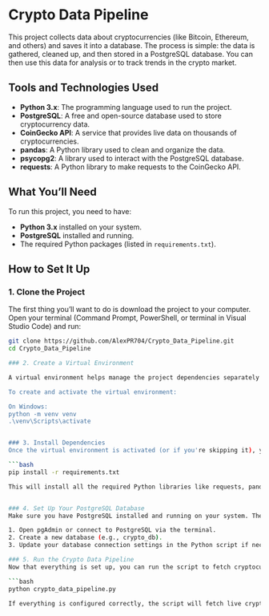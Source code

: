 # Crypto Data Pipeline

This project collects data about cryptocurrencies (like Bitcoin, Ethereum, and others) and saves it into a database. The process is simple: the data is gathered, cleaned up, and then stored in a PostgreSQL database. You can then use this data for analysis or to track trends in the crypto market.

## Tools and Technologies Used

- **Python 3.x**: The programming language used to run the project.
- **PostgreSQL**: A free and open-source database used to store cryptocurrency data.
- **CoinGecko API**: A service that provides live data on thousands of cryptocurrencies.
- **pandas**: A Python library used to clean and organize the data.
- **psycopg2**: A library used to interact with the PostgreSQL database.
- **requests**: A Python library to make requests to the CoinGecko API.

## What You’ll Need

To run this project, you need to have:

- **Python 3.x** installed on your system.
- **PostgreSQL** installed and running.
- The required Python packages (listed in `requirements.txt`).

## How to Set It Up

### 1. Clone the Project

The first thing you’ll want to do is download the project to your computer. Open your terminal (Command Prompt, PowerShell, or terminal in Visual Studio Code) and run:

```bash
git clone https://github.com/AlexPR704/Crypto_Data_Pipeline.git
cd Crypto_Data_Pipeline

### 2. Create a Virtual Environment

A virtual environment helps manage the project dependencies separately from other Python projects. It's a good practice, but if you’re comfortable with managing dependencies globally, you can skip this step.

To create and activate the virtual environment:

On Windows:
python -m venv venv
.\venv\Scripts\activate


### 3. Install Dependencies
Once the virtual environment is activated (or if you're skipping it), you’ll need to install the libraries and packages that the project depends on. Run this command to install everything:

```bash
pip install -r requirements.txt

This will install all the required Python libraries like requests, pandas, psycopg2, etc., that are needed for the project to work.


### 4. Set Up Your PostgreSQL Database
Make sure you have PostgreSQL installed and running on your system. Then, follow these steps:

1. Open pgAdmin or connect to PostgreSQL via the terminal.
2. Create a new database (e.g., crypto_db).
3. Update your database connection settings in the Python script if necessary.

### 5. Run the Crypto Data Pipeline
Now that everything is set up, you can run the script to fetch cryptocurrency data and store it in your PostgreSQL database. Use:

```bash
python crypto_data_pipeline.py

If everything is configured correctly, the script will fetch live crypto data and save it into the PostgreSQL database.
